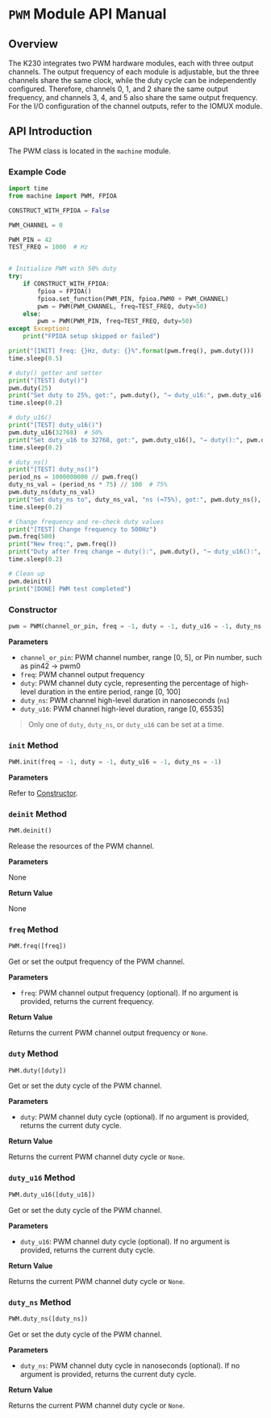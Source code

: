 # `PWM` Module API Manual  

## Overview  

The K230 integrates two PWM hardware modules, each with three output channels. The output frequency of each module is adjustable, but the three channels share the same clock, while the duty cycle can be independently configured. Therefore, channels 0, 1, and 2 share the same output frequency, and channels 3, 4, and 5 also share the same output frequency. For the I/O configuration of the channel outputs, refer to the IOMUX module.  

## API Introduction  

The PWM class is located in the `machine` module.  

### Example Code  

```python  
import time
from machine import PWM, FPIOA

CONSTRUCT_WITH_FPIOA = False

PWM_CHANNEL = 0

PWM_PIN = 42
TEST_FREQ = 1000  # Hz


# Initialize PWM with 50% duty
try:
    if CONSTRUCT_WITH_FPIOA:
        fpioa = FPIOA()
        fpioa.set_function(PWM_PIN, fpioa.PWM0 + PWM_CHANNEL)
        pwm = PWM(PWM_CHANNEL, freq=TEST_FREQ, duty=50)
    else:
        pwm = PWM(PWM_PIN, freq=TEST_FREQ, duty=50)
except Exception:
    print("FPIOA setup skipped or failed")

print("[INIT] freq: {}Hz, duty: {}%".format(pwm.freq(), pwm.duty()))
time.sleep(0.5)

# duty() getter and setter
print("[TEST] duty()")
pwm.duty(25)
print("Set duty to 25%, got:", pwm.duty(), "→ duty_u16:", pwm.duty_u16(), "→ duty_ns:", pwm.duty_ns())
time.sleep(0.2)

# duty_u16()
print("[TEST] duty_u16()")
pwm.duty_u16(32768)  # 50%
print("Set duty_u16 to 32768, got:", pwm.duty_u16(), "→ duty():", pwm.duty(), "→ duty_ns():", pwm.duty_ns())
time.sleep(0.2)

# duty_ns()
print("[TEST] duty_ns()")
period_ns = 1000000000 // pwm.freq()
duty_ns_val = (period_ns * 75) // 100  # 75%
pwm.duty_ns(duty_ns_val)
print("Set duty_ns to", duty_ns_val, "ns (≈75%), got:", pwm.duty_ns(), "→ duty():", pwm.duty(), "→ duty_u16():", pwm.duty_u16())
time.sleep(0.2)

# Change frequency and re-check duty values
print("[TEST] Change frequency to 500Hz")
pwm.freq(500)
print("New freq:", pwm.freq())
print("Duty after freq change → duty():", pwm.duty(), "→ duty_u16():", pwm.duty_u16(), "→ duty_ns():", pwm.duty_ns())
time.sleep(0.2)

# Clean up
pwm.deinit()
print("[DONE] PWM test completed")
```  

### Constructor  

```python  
pwm = PWM(channel_or_pin, freq = -1, duty = -1, duty_u16 = -1, duty_ns = -1)  
```  

**Parameters**  

- `channel_or_pin`: PWM channel number, range [0, 5], or Pin number, such as pin42 -> pwm0
- `freq`: PWM channel output frequency  
- `duty`: PWM channel duty cycle, representing the percentage of high-level duration in the entire period, range [0, 100]  
- `duty_ns`: PWM channel high-level duration in nanoseconds (`ns`)  
- `duty_u16`: PWM channel high-level duration, range [0, 65535]  

> Only one of `duty`, `duty_ns`, or `duty_u16` can be set at a time.  

### `init` Method  

```python  
PWM.init(freq = -1, duty = -1, duty_u16 = -1, duty_ns = -1)  
```  

**Parameters**  

Refer to [Constructor](#constructor).  

### `deinit` Method  

```python  
PWM.deinit()  
```  

Release the resources of the PWM channel.  

**Parameters**  

None  

**Return Value**  

None  

### `freq` Method  

```python  
PWM.freq([freq])  
```  

Get or set the output frequency of the PWM channel.  

**Parameters**  

- `freq`: PWM channel output frequency (optional). If no argument is provided, returns the current frequency.  

**Return Value**  

Returns the current PWM channel output frequency or `None`.  

### `duty` Method  

```python  
PWM.duty([duty])  
```  

Get or set the duty cycle of the PWM channel.  

**Parameters**  

- `duty`: PWM channel duty cycle (optional). If no argument is provided, returns the current duty cycle.  

**Return Value**  

Returns the current PWM channel duty cycle or `None`.  

### `duty_u16` Method  

```python  
PWM.duty_u16([duty_u16])  
```  

Get or set the duty cycle of the PWM channel.  

**Parameters**  

- `duty_u16`: PWM channel duty cycle (optional). If no argument is provided, returns the current duty cycle.  

**Return Value**  

Returns the current PWM channel duty cycle or `None`.  

### `duty_ns` Method  

```python  
PWM.duty_ns([duty_ns])  
```  

Get or set the duty cycle of the PWM channel.  

**Parameters**  

- `duty_ns`: PWM channel duty cycle in nanoseconds (optional). If no argument is provided, returns the current duty cycle.  

**Return Value**  

Returns the current PWM channel duty cycle or `None`.
